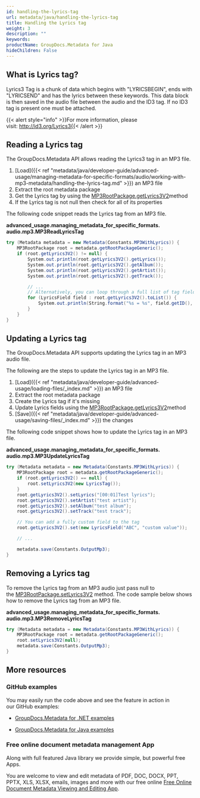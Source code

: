 ```yaml
---
id: handling-the-lyrics-tag
url: metadata/java/handling-the-lyrics-tag
title: Handling the Lyrics tag
weight: 3
description: ""
keywords: 
productName: GroupDocs.Metadata for Java
hideChildren: False
---
```

## What is Lyrics tag?

Lyrics3 Tag is a chunk of data which begins with "LYRICSBEGIN", ends with "LYRICSEND" and has the lyrics between these keywords. This data block is then saved in the audio file between the audio and the ID3 tag. If no ID3 tag is present one must be attached.

{{< alert style="info" >}}For more information, please visit: http://id3.org/Lyrics3{{< /alert >}}

## Reading a Lyrics tag

The GroupDocs.Metadata API allows reading the Lyrics3 tag in an MP3 file.

1.  [Load]({{< ref "metadata/java/developer-guide/advanced-usage/managing-metadata-for-specific-formats/audio/working-with-mp3-metadata/handling-the-lyrics-tag.md" >}}) an MP3 file
2.  Extract the root metadata package
3.  Get the Lyrics tag by using the [MP3RootPackage.getLyrics3V2](https://apireference.groupdocs.com/metadata/java/com.groupdocs.metadata.core/MP3RootPackage#getLyrics3V2())method
4.  If the Lyrics tag is not null then check for all of its properties

The following code snippet reads the Lyrics tag from an MP3 file.

**advanced\_usage.managing\_metadata\_for\_specific\_formats.<WBR>audio.mp3.MP3ReadLyricsTag**

```csharp
try (Metadata metadata = new Metadata(Constants.MP3WithLyrics)) {
	MP3RootPackage root = metadata.getRootPackageGeneric();
	if (root.getLyrics3V2() != null) {
		System.out.println(root.getLyrics3V2().getLyrics());
		System.out.println(root.getLyrics3V2().getAlbum());
		System.out.println(root.getLyrics3V2().getArtist());
		System.out.println(root.getLyrics3V2().getTrack());

		// ...
		// Alternatively, you can loop through a full list of tag fields
		for (LyricsField field : root.getLyrics3V2().toList()) {
			System.out.println(String.format("%s = %s", field.getID(), field.getData()));
		}
	}
}
```

## Updating a Lyrics tag

The GroupDocs.Metadata API supports updating the Lyrics tag in an MP3 audio file.

The following are the steps to update the Lyrics tag in an MP3 file.

1.  [Load]({{< ref "metadata/java/developer-guide/advanced-usage/loading-files/_index.md" >}}) an MP3 file
2.  Extract the root metadata package
3.  Create the Lyrics tag if it's missing
4.  Update Lyrics fields using the [MP3RootPackage.getLyrics3V2](https://apireference.groupdocs.com/metadata/java/com.groupdocs.metadata.core/MP3RootPackage#getLyrics3V2())method
5.  [Save]({{< ref "metadata/java/developer-guide/advanced-usage/saving-files/_index.md" >}}) the changes

The following code snippet shows how to update the Lyrics tag in an MP3 file.

**advanced\_usage.managing\_metadata\_for\_specific\_formats.<WBR>audio.mp3.MP3UpdateLyricsTag**

```csharp
try (Metadata metadata = new Metadata(Constants.MP3WithLyrics)) {
	MP3RootPackage root = metadata.getRootPackageGeneric();
	if (root.getLyrics3V2() == null) {
		root.setLyrics3V2(new LyricsTag());
	}
	root.getLyrics3V2().setLyrics("[00:01]Test lyrics");
	root.getLyrics3V2().setArtist("test artist");
	root.getLyrics3V2().setAlbum("test album");
	root.getLyrics3V2().setTrack("test track");

	// You can add a fully custom field to the tag
	root.getLyrics3V2().set(new LyricsField("ABC", "custom value"));

	// ...

	metadata.save(Constants.OutputMp3);
}
```

## Removing a Lyrics tag

To remove the Lyrics tag from an MP3 audio just pass null to the [MP3RootPackage.setLyrics3V2](https://apireference.groupdocs.com/metadata/java/com.groupdocs.metadata.core/MP3RootPackage#setLyrics3V2(com.groupdocs.metadata.core.LyricsTag)) method. The code sample below shows how to remove the Lyrics tag from an MP3 file.

**advanced\_usage.managing\_metadata\_for\_specific\_formats.<WBR>audio.mp3.MP3RemoveLyricsTag**

```csharp
try (Metadata metadata = new Metadata(Constants.MP3WithLyrics)) {
	MP3RootPackage root = metadata.getRootPackageGeneric();
	root.setLyrics3V2(null);
	metadata.save(Constants.OutputMp3);
}
```

## More resources

### GitHub examples

You may easily run the code above and see the feature in action in our GitHub examples:

*   [GroupDocs.Metadata for .NET examples](https://github.com/groupdocs-metadata/GroupDocs.Metadata-for-.NET)
    
*   [GroupDocs.Metadata for Java examples](https://github.com/groupdocs-metadata/GroupDocs.Metadata-for-Java)
    

### Free online document metadata management App

Along with full featured Java library we provide simple, but powerful free Apps.

You are welcome to view and edit metadata of PDF, DOC, DOCX, PPT, PPTX, XLS, XLSX, emails, images and more with our free online [Free Online Document Metadata Viewing and Editing App](https://products.groupdocs.app/metadata).
